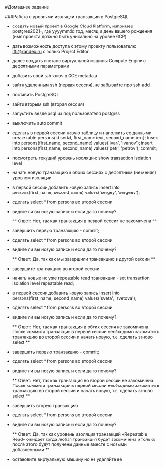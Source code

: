 #Домашнее задание

###Работа с уровнями изоляции транзакции в PostgreSQL

- создать новый проект в Google Cloud Platform, например postgres2021-<yyyymmdd>, где yyyymmdd год, месяц и
  день вашего рождения (имя проекта должно быть уникально на уровне GCP)
- дать возможность доступа к этому проекту пользователю ifti@yandex.ru с ролью Project Editor
- далее создать инстанс виртуальной машины Compute Engine с дефолтными параметрами
- добавить свой ssh ключ в GCE metadata
- зайти удаленным ssh (первая сессия), не забывайте про ssh-add
- поставить PostgreSQL
- зайти вторым ssh (вторая сессия)
- запустить везде psql из под пользователя postgres
- выключить auto commit
- сделать в первой сессии новую таблицу и наполнить ее данными
  create table persons(id serial, first_name text, second_name text);
  insert into persons(first_name, second_name) values('ivan', 'ivanov');
  insert into persons(first_name, second_name) values('petr', 'petrov');
  commit;
- посмотреть текущий уровень изоляции: show transaction isolation level
- начать новую транзакцию в обоих сессиях с дефолтным (не меняя) уровнем изоляции
- в первой сессии добавить новую запись
  insert into persons(first_name, second_name) values('sergey', 'sergeev');
- сделать select * from persons во второй сессии
- видите ли вы новую запись и если да то почему? 
  
  ** Ответ: Нет, так как транзакция в первой сессии не закомичена **
  
- завершить первую транзакцию - commit;
- сделать select * from persons во второй сессии
- видите ли вы новую запись и если да то почему? 

  ** Ответ: Да, так как мы завершили транзакцию в другой сессии **

- завершите транзакцию во второй сессии
- начать новые но уже repeatable read транзакции - set transaction isolation level repeatable read;
- в первой сессии добавить новую запись
  insert into persons(first_name, second_name) values('sveta', 'svetova');
- сделать select * from persons во второй сессии
- видите ли вы новую запись и если да то почему? 

  ** Ответ: Нет, так как транзакция в обеих сессия не закомичена. После коммита транзакции в первой сессии необходимо закомитить транзакцию во второй сессии и начать новую, т.е. сделать заново select  **

- завершить первую транзакцию - commit;
- сделать select * from persons во второй сессии
- видите ли вы новую запись и если да то почему?
  
  ** Ответ: Нет, так как транзакция во второй сессии не закомичена. После коммита транзакции в первой сессии необходимо закомитить транзакцию во второй сессии и начать новую, т.е. сделать заново select  **

- завершить вторую транзакцию
- сделать select * from persons во второй сессии
- видите ли вы новую запись и если да то почему?

  ** Ответ:	Да, так как уровень изоляции транзакций «Repeatable Read» ожидает когда любая транзакция будет закомичена и только после этого будут получены данные вместе с новыми добавленными **

- остановите виртуальную машину но не удаляйте ее
